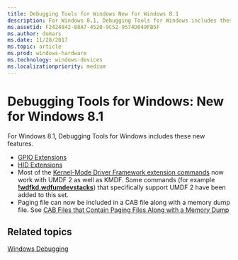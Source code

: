 ```yaml
---
title: Debugging Tools for Windows New for Windows 8.1
description: For Windows 8.1, Debugging Tools for Windows includes these new features.
ms.assetid: F2424842-88A7-4520-9C52-9574D049FB5F
ms.author: domars
ms.date: 11/28/2017
ms.topic: article
ms.prod: windows-hardware
ms.technology: windows-devices
ms.localizationpriority: medium
---
```


# Debugging Tools for Windows: New for Windows 8.1


For Windows 8.1, Debugging Tools for Windows includes these new features.

-   [GPIO Extensions](gpio-extensions.md)
-   [HID Extensions](hid-extensions.md)
-   Most of the [Kernel-Mode Driver Framework extension commands](kernel-mode-driver-framework-extensions--wdfkd-dll-.md) now work with UMDF 2 as well as KMDF. Some commands (for example [**!wdfkd.wdfumdevstacks**](-wdfkd-wdfumdevstacks.md)) that specifically support UMDF 2 have been added to this set.
-   Paging file can now be included in a CAB file along with a memory dump file. See [CAB Files that Contain Paging Files Along with a Memory Dump](cab-files-that-contain-paging-files-along-with-a-memory-dump.md)

## <span id="related_topics"></span>Related topics


[Windows Debugging](index.md)

 

 






